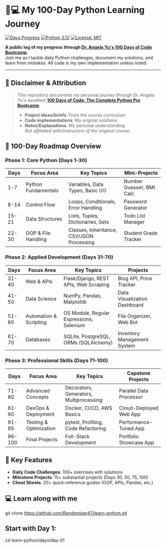 # 👩💻 My 100-Day Python Learning Journey 

[![Days Progress](https://img.shields.io/badge/Day-11%2F100-orange)](https://github.com/your-username/learn-python)
[![Python 3.12](https://img.shields.io/badge/Python-3.12-blue?logo=python)](https://www.python.org/)
[![License: MIT](https://img.shields.io/badge/License-MIT-green.svg)](https://opensource.org/licenses/MIT)

**A public log of my progress through [Dr. Angela Yu's 100 Days of Code Bootcamp](https://www.udemy.com/course/100-days-of-code/).**  
Join me as I tackle daily Python challenges, document my solutions, and learn from mistakes. All code is my own implementation unless noted.

---

## 📌 **Disclaimer & Attribution**
> This repository documents my personal journey through Dr. Angela Yu's excellent [**100 Days of Code: The Complete Python Pro Bootcamp**](https://www.udemy.com/course/100-days-of-code/).  
> - **Project ideas/briefs**: From the course curriculum  
> - **Code implementations**: My original solutions 
> - **Notes/Explanations**: My personal understanding  
> *Not affiliated with/instructors of the original course.*

## 📌 **100-Day Roadmap Overview**

### **Phase 1: Core Python (Days 1-30)**
| Days  | Focus Area                 | Key Topics                                  | Mini-Projects             |
|-------|----------------------------|---------------------------------------------|---------------------------|
| 1-7   | Python Fundamentals        | Variables, Data Types, Basic I/O            | Number Guesser, BMI Calc  |
| 8-14  | Control Flow               | Loops, Conditionals, Error Handling         | Password Generator        |
| 15-21 | Data Structures            | Lists, Tuples, Dictionaries, Sets           | Todo List Manager         |
| 22-30 | OOP & File Handling        | Classes, Inheritance, CSV/JSON Processing   | Student Grade Tracker     |

### **Phase 2: Applied Development (Days 31-70)**
| Days  | Focus Area                 | Key Topics                                  | Projects                  |
|-------|----------------------------|---------------------------------------------|---------------------------|
| 31-40 | Web & APIs                 | Flask/Django, REST APIs, Web Scraping       | Blog API, Price Tracker   |
| 41-50 | Data Science               | NumPy, Pandas, Matplotlib                   | Data Visualization Dashboard |
| 51-60 | Automation & Scripting     | OS Module, Regular Expressions, Selenium    | File Organizer, Web Bot   |
| 61-70 | Databases                  | SQLite, PostgreSQL, ORMs (SQLAlchemy)       | Inventory Management System |

### **Phase 3: Professional Skills (Days 71-100)**
| Days  | Focus Area                 | Key Topics                                  | Capstone Projects         |
|-------|----------------------------|---------------------------------------------|---------------------------|
| 71-80 | Advanced Concepts          | Decorators, Generators, Multiprocessing     | Parallel Data Processor   |
| 81-90 | DevOps & Deployment        | Docker, CI/CD, AWS Basics                   | Cloud-Deployed Web App    |
| 91-95 | Testing & Optimization     | pytest, Profiling, Code Refactoring         | Performance-Tuned App     |
| 96-100| Final Projects             | Full-Stack Development                      | Portfolio Showcase App    |

## 🚀 **Key Features**
- **Daily Code Challenges**: 100+ exercises with solutions
- **Milestone Projects**: 15+ substantial projects (Days 30, 50, 75, 100)
- **Cheat Sheets**: 20+ quick-reference guides (OOP, APIs, Pandas, etc.)

## 💻 **Learn along with me**
git clone https://github.com/Randomiser47/learn-python.git
## Start with Day 1:
cd learn-python/days/day-01

